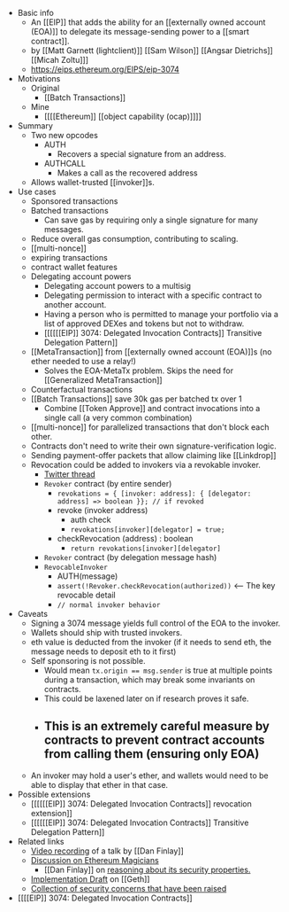 - Basic info
    - An [[EIP]] that adds the ability for an [[externally owned account (EOA)]] to delegate its message-sending power to a [[smart contract]].
    - by [[Matt Garnett (lightclient)]] [[Sam Wilson]] [[Angsar Dietrichs]] [[Micah Zoltu]]]
    - https://eips.ethereum.org/EIPS/eip-3074
- Motivations
    - Original
        - [[Batch Transactions]]
    - Mine
        - [[[[Ethereum]] [[object capability (ocap)]]]]
- Summary
    - Two new opcodes
        - AUTH
            - Recovers a special signature from an address.
        - AUTHCALL
            - Makes a call as the recovered address
    - Allows wallet-trusted [[invoker]]s.
- Use cases
    - Sponsored transactions
    - Batched transactions
        - Can save gas by requiring only a single signature for many messages.
    - Reduce overall gas consumption, contributing to scaling.
    - [[multi-nonce]]
    - expiring transactions
    - contract wallet features
    - Delegating account powers
        - Delegating account powers to a multisig
        - Delegating permission to interact with a specific contract to another account.
        - Having a person who is permitted to manage your portfolio via a list of approved DEXes and tokens but not to withdraw.
        - [[[[[[EIP]] 3074: Delegated Invocation Contracts]] Transitive Delegation Pattern]]
    - [[MetaTransaction]] from [[externally owned account (EOA)]]s (no ether needed to use a relay!)
        - Solves the EOA-MetaTx problem. Skips the need for [[Generalized MetaTransaction]]
    - Counterfactual transactions
    - [[Batch Transactions]] save 30k gas per batched tx over 1
        - Combine [[Token Approve]] and contract invocations into a single call (a very common combination)
    - [[multi-nonce]] for parallelized transactions that don't block each other.
    - Contracts don't need to write their own signature-verification logic.
    - Sending payment-offer packets that allow claiming like [[Linkdrop]]
    - Revocation could be added to invokers via a revokable invoker.
        - [Twitter thread](https://twitter.com/danfinlay/status/1388195506149462021?s=20)
        - `Revoker` contract (by entire sender)
            - `revokations = { [invoker: address]: { [delegator: address] => boolean }}; // if revoked`
            - revoke (invoker address) 
                - auth check
                - `revokations[invoker][delegator] = true;`
            - checkRevocation (address) : boolean
                - `return revokations[invoker][delegator]`
        - `Revoker` contract (by delegation message hash)
        - `RevocableInvoker`
            - AUTH(message)
            - `assert(!Revoker.checkRevocation(authorized))` <-- The key revocable detail
            - `// normal invoker behavior`
- Caveats
    - Signing a 3074 message yields full control of the EOA to the invoker.
    - Wallets should ship with trusted invokers.
    - eth value is deducted from the invoker (if it needs to send eth, the message needs to deposit eth to it first)
    - Self sponsoring is not possible.
        - Would mean `tx.origin == msg.sender` is true at multiple points during a transaction, which may break some invariants on contracts.
        - This could be laxened later on if research proves it safe.
        - This is an extremely careful measure by contracts to prevent contract accounts from calling them (ensuring only EOA)
            - 
    - An invoker may hold a user's ether, and wallets would need to be able to display that ether in that case.
- Possible extensions
    - [[[[[[EIP]] 3074: Delegated Invocation Contracts]] revocation extension]]
    - [[[[[[EIP]] 3074: Delegated Invocation Contracts]] Transitive Delegation Pattern]]
- Related links
    - [Video recording](https://www.crowdcast.io/e/consensys-workshop-EIP-3074-Invoker-Contracts) of a talk by [[Dan Finlay]]
    - [Discussion on Ethereum Magicians](https://ethereum-magicians.org/t/eip-3074-auth-and-authcall-opcodes/4880)
        - [[Dan Finlay]] on [reasoning about its security properties.](https://ethereum-magicians.org/t/eip-3074-auth-and-authcall-opcodes/4880/61?u=danfinlay)
    - [Implementation Draft](https://github.com/quilt/go-ethereum/pull/38) on [[Geth]]
    - [Collection of security concerns that have been raised](https://hackmd.io/@matt/BknnAnyNu)
- [[[[EIP]] 3074: Delegated Invocation Contracts]]

